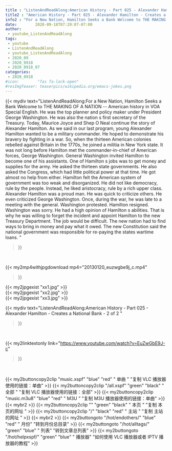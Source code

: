 ```yaml
---
title : "ListenAndReadAlong:American History - Part 025 - Alexander Hamilton - Creates a National Bank - 2 of 2 "
title2 : "American History - Part 025 - Alexander Hamilton - Creates a National Bank - 2 of 2 "
info2 : "For a New Nation, Hamilton Seeks a Bank Welcome to THE MAKING OF A NATION -- American history in VOA Special English. He was the top planner and policy maker under President George Washington. He was also the nation s first secretary of the Treasury. Today, Maurice Joyce and Shep O Neal continue the story of Alexander Hamilton. As we said in our last program, young Alexander Hamilton wanted to be a military commander. He hoped to demonstrate his bravery by fighting in a war. So, when the thirteen American colonies rebelled against Britain in the 1770s, he joined a militia in New York state. It was not long before Hamilton met the commander-in-chief of American forces, George Washington. General Washington invited Hamilton to become one of his assistants. One of Hamilton s jobs was to get money and supplies for the army. He asked the thirteen state governments. He also asked the Congress, which had little political power at that time. He got almost no help from either. Hamilton felt the American system of government was too weak and disorganized. He did not like democracy, rule by the people. Instead, he liked aristocracy, rule by a rich upper class. Alexander Hamilton was a proud man. He was quick to criticize others. He even criticized George Washington. Once, during the war, he was late to a meeting with the general. Washington protested. Hamilton resigned. Washington was sorry. He had a high opinion of Hamilton s abilities. That is why he was willing to forget the incident and appoint Hamilton to the new Treasury Department. The job would be difficult. The new nation had to find ways to bring in money and pay what it owed. The new Constitution said the national government was responsible for re-paying the states  wartime loans. "
date:        2020-09-18T07:20:07-07:00
author:
 - youtube_ListenAndReadAlong
tags:
 - youtube
 - ListenAndReadAlong
 - youtube_ListenAndReadAlong
 - 2020_09
 - 2020_0918
 - 2020_0918_07
categories:
 - 2020_0918
#icon:        "fas fa-lock-open"
#resImgTeaser: teaserpics/wikipedia.org/emacs-jokes.png
---
```


{{< mydiv text="ListenAndReadAlong:For a New Nation, Hamilton Seeks a Bank Welcome to THE MAKING OF A NATION -- American history in VOA Special English. He was the top planner and policy maker under President George Washington. He was also the nation s first secretary of the Treasury. Today, Maurice Joyce and Shep O Neal continue the story of Alexander Hamilton. As we said in our last program, young Alexander Hamilton wanted to be a military commander. He hoped to demonstrate his bravery by fighting in a war. So, when the thirteen American colonies rebelled against Britain in the 1770s, he joined a militia in New York state. It was not long before Hamilton met the commander-in-chief of American forces, George Washington. General Washington invited Hamilton to become one of his assistants. One of Hamilton s jobs was to get money and supplies for the army. He asked the thirteen state governments. He also asked the Congress, which had little political power at that time. He got almost no help from either. Hamilton felt the American system of government was too weak and disorganized. He did not like democracy, rule by the people. Instead, he liked aristocracy, rule by a rich upper class. Alexander Hamilton was a proud man. He was quick to criticize others. He even criticized George Washington. Once, during the war, he was late to a meeting with the general. Washington protested. Hamilton resigned. Washington was sorry. He had a high opinion of Hamilton s abilities. That is why he was willing to forget the incident and appoint Hamilton to the new Treasury Department. The job would be difficult. The new nation had to find ways to bring in money and pay what it owed. The new Constitution said the national government was responsible for re-paying the states  wartime loans. "
>}}
<br>


{{< my2mp4withjpgdownload mp4="20130120_euzwgbe9j_c.mp4"
>}}

{{< my2jpgexist "xx1.jpg" >}}<br>
{{< my2jpgexist "xx2.jpg" >}}<br>
{{< my2jpgexist "xx3.jpg" >}}<br>



{{< mydiv text="ListenAndReadAlong:American History - Part 025 - Alexander Hamilton - Creates a National Bank - 2 of 2 "
>}}
<br>

{{< my2linktextonly link="https://www.youtube.com/watch?v=EuZwGbE9J-c"
>}}


<br>

{{< my2buttoncopy2clip "music.xspf"        "blue"   "red"    " 单曲 "  "复制 VLC 播放器使用的链接：单曲" >}} {{< my2buttoncopy2clip "/all.xspf"         "green"  "black"  " 全部 "  "复制 VLC 播放器使用的链接：全部" >}} {{< my2buttoncopy2clip "music.m3u8"        "blue"   "red"    " M3U  "    "复制 M3U 播放器使用的链接：单曲" >}} {{< mybr2 >}} {{< my2buttoncopy2clip ""                  "green"  "black"  " 本页 "    "复制 本页的网址 " >}} {{< my2buttoncopy2clip "/"                 "black"  "red"    " 主站 "    "复制 主站的网址 " >}} {{< mybr2 >}} {{< my2buttongoto      "/hot/endothers/"   "blue"   "red"    " 月份"   "转到月份总目录" >}} {{< my2buttongoto      "/hot/alltags/"     "green"  "blue"   " 列表"   "转到文章总列表" >}} {{< my2buttongoto      "/hot/helpxspf/"    "green"  "blue"   " 播放器" "如何使用 VLC 播放器或者 IPTV 播放器的教程" >}} 
